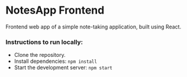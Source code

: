 # NotesApp Frontend

Frontend web app of a simple note-taking application, built using React.

### Instructions to run locally:

- Clone the repository.
- Install dependencies: `npm install`
- Start the development server: `npm start`
